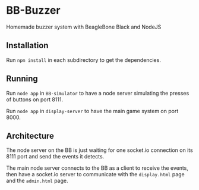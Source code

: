 # BB-Buzzer
Homemade buzzer system with BeagleBone Black and NodeJS

## Installation
Run `npm install` in each subdirectory to get the dependencies.

## Running
Run `node app` in `BB-simulator` to have a node server simulating the presses of buttons on port 8111.

Run `node app` in `display-server` to have the main game system on port 8000.

## Architecture
The node server on the BB is just waiting for one socket.io connection on its 8111 port and send the events it detects.

The main node server connects to the BB as a client to receive the events, then have a socket.io server to communicate with the `display.html` page and the `admin.html` page.
